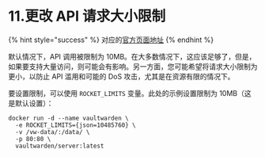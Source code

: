 # 11.更改 API 请求大小限制

{% hint style="success" %}
对应的[官方页面地址](https://github.com/dani-garcia/vaultwarden/wiki/Changing-the-API-request-size-limit)
{% endhint %}

默认情况下，API 调用被限制为 10MB。在大多数情况下，这应该足够了，但是，如果要支持大量访问，则可能会有影响。另一方面，您可能希望将请求大小限制为更小，以防止 API 滥用和可能的 DoS 攻击，尤其是在资源有限的情况下。

要设置限制，可以使用 `ROCKET_LIMITS` 变量。此处的示例设置限制为 10MB（这是默认设置）：

```shell
docker run -d --name vaultwarden \
  -e ROCKET_LIMITS={json=10485760} \
  -v /vw-data/:/data/ \
  -p 80:80 \
  vaultwarden/server:latest
```
